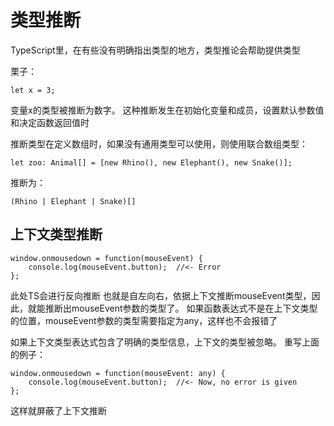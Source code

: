 # 类型推断

TypeScript里，在有些没有明确指出类型的地方，类型推论会帮助提供类型

栗子：

	let x = 3;

变量x的类型被推断为数字。 这种推断发生在初始化变量和成员，设置默认参数值和决定函数返回值时

推断类型在定义数组时，如果没有通用类型可以使用，则使用联合数组类型：

	let zoo: Animal[] = [new Rhino(), new Elephant(), new Snake()];

推断为：
		
	(Rhino | Elephant | Snake)[]



## 上下文类型推断

	window.onmousedown = function(mouseEvent) {
	    console.log(mouseEvent.button);  //<- Error
	};

此处TS会进行反向推断 也就是自左向右，依据上下文推断mouseEvent类型，因此，就能推断出mouseEvent参数的类型了。 如果函数表达式不是在上下文类型的位置，mouseEvent参数的类型需要指定为any，这样也不会报错了

如果上下文类型表达式包含了明确的类型信息，上下文的类型被忽略。 重写上面的例子：

	window.onmousedown = function(mouseEvent: any) {
	    console.log(mouseEvent.button);  //<- Now, no error is given
	};

这样就屏蔽了上下文推断